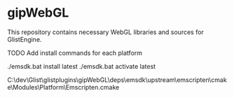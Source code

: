 # gipWebGL

This repository contains necessary WebGL libraries and sources for GlistEngine.

TODO Add install commands for each platform

./emsdk.bat install latest
./emsdk.bat activate latest



C:\dev\Glist\glistplugins\gipWebGL\deps\emsdk\upstream\emscripten\cmake\Modules\Platform\Emscripten.cmake